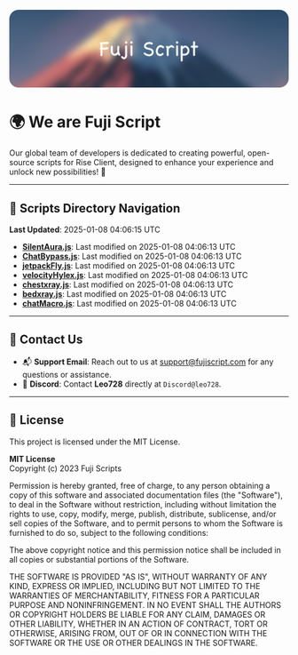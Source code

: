 ![Banner](.github/b.webp)

# 🌍 **We are Fuji Script**

Our global team of developers is dedicated to creating powerful, open-source scripts for Rise Client, designed to enhance your experience and unlock new possibilities! 🌟

---
<!-- SCRIPTS_NAVIGATION_START -->
## 📂 **Scripts Directory Navigation**

**Last Updated**: 2025-01-08 04:06:15 UTC

- **[SilentAura.js](scripts/SilentAura.js)**: Last modified on 2025-01-08 04:06:13 UTC
- **[ChatBypass.js](scripts/ChatBypass.js)**: Last modified on 2025-01-08 04:06:13 UTC
- **[jetpackFly.js](scripts/jetpackFly.js)**: Last modified on 2025-01-08 04:06:13 UTC
- **[velocityHylex.js](scripts/velocityHylex.js)**: Last modified on 2025-01-08 04:06:13 UTC
- **[chestxray.js](scripts/chestxray.js)**: Last modified on 2025-01-08 04:06:13 UTC
- **[bedxray.js](scripts/bedxray.js)**: Last modified on 2025-01-08 04:06:13 UTC
- **[chatMacro.js](scripts/chatMacro.js)**: Last modified on 2025-01-08 04:06:13 UTC

<!-- SCRIPTS_NAVIGATION_END -->

---

## 💬 **Contact Us**  
- 📬 **Support Email**: Reach out to us at [support@fujiscript.com](mailto:support@fujiscript.com) for any questions or assistance.  
- 💬 **Discord**: Contact **Leo728** directly at `Discord@leo728`.

---

## 📜 **License**

This project is licensed under the MIT License.  

**MIT License**  
Copyright (c) 2023 Fuji Scripts  

Permission is hereby granted, free of charge, to any person obtaining a copy of this software and associated documentation files (the "Software"), to deal in the Software without restriction, including without limitation the rights to use, copy, modify, merge, publish, distribute, sublicense, and/or sell copies of the Software, and to permit persons to whom the Software is furnished to do so, subject to the following conditions:  

The above copyright notice and this permission notice shall be included in all copies or substantial portions of the Software.  

THE SOFTWARE IS PROVIDED "AS IS", WITHOUT WARRANTY OF ANY KIND, EXPRESS OR IMPLIED, INCLUDING BUT NOT LIMITED TO THE WARRANTIES OF MERCHANTABILITY, FITNESS FOR A PARTICULAR PURPOSE AND NONINFRINGEMENT. IN NO EVENT SHALL THE AUTHORS OR COPYRIGHT HOLDERS BE LIABLE FOR ANY CLAIM, DAMAGES OR OTHER LIABILITY, WHETHER IN AN ACTION OF CONTRACT, TORT OR OTHERWISE, ARISING FROM, OUT OF OR IN CONNECTION WITH THE SOFTWARE OR THE USE OR OTHER DEALINGS IN THE SOFTWARE.  
